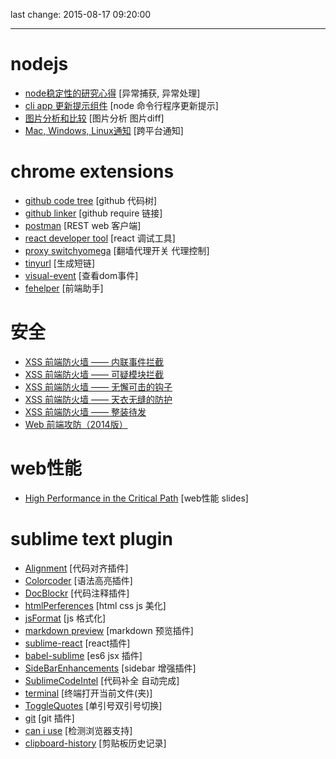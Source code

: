 last change: 2015-08-17 09:20:00

-------------

# nodejs 

* [node稳定性的研究心得](http://www.cnblogs.com/rubylouvre/p/4442619.html) [异常捕获, 异常处理]
* [cli app 更新提示组件](https://github.com/yeoman/update-notifier) [node 命令行程序更新提示] 
* [图片分析和比较](https://github.com/Huddle/Resemble.js) [图片分析 图片diff] 
* [Mac, Windows, Linux通知](https://github.com/mikaelbr/node-notifier) [跨平台通知]

# chrome extensions

* [github code tree](https://github.com/buunguyen/octotree) [github 代码树]
* [github linker](https://chrome.google.com/webstore/detail/github-linker/jlmafbaeoofdegohdhinkhilhclaklkp?utm_source=chrome-app-launcher-info-dialog) [github require 链接]
* [postman](https://chrome.google.com/webstore/detail/postman-rest-client/fdmmgilgnpjigdojojpjoooidkmcomcm?utm_source=chrome-app-launcher-info-dialog) [REST web 客户端]
* [react developer tool](https://chrome.google.com/webstore/detail/react-developer-tools/fmkadmapgofadopljbjfkapdkoienihi?utm_source=chrome-app-launcher-info-dialog) [react 调试工具]
* [proxy switchyomega](https://chrome.google.com/webstore/detail/proxy-switchyomega/padekgcemlokbadohgkifijomclgjgif?utm_source=chrome-app-launcher-info-dialog) [翻墙代理开关 代理控制]
* [tinyurl](https://chrome.google.com/webstore/detail/tinyurl/lbadmllalinlpflkajgkkmjohckpnahm?utm_source=chrome-app-launcher-info-dialog) [生成短链]
* [visual-event](https://chrome.google.com/webstore/detail/visual-event/pbmmieigblcbldgdokdjpioljjninaim?utm_source=chrome-app-launcher-info-dialog) [查看dom事件]
* [fehelper](https://chrome.google.com/webstore/detail/web%E5%89%8D%E7%AB%AF%E5%8A%A9%E6%89%8Bfehelper/pkgccpejnmalmdinmhkkfafefagiiiad?utm_source=chrome-app-launcher-info-dialog) [前端助手]

# 安全

* [XSS 前端防火墙 —— 内联事件拦截](http://fex.baidu.com/blog/2014/06/xss-frontend-firewall-1/)
* [XSS 前端防火墙 —— 可疑模块拦截](http://fex.baidu.com/blog/2014/06/xss-frontend-firewall-2/)
* [XSS 前端防火墙 —— 无懈可击的钩子](http://fex.baidu.com/blog/2014/06/xss-frontend-firewall-3/)
* [XSS 前端防火墙 —— 天衣无缝的防护](http://fex.baidu.com/blog/2014/06/xss-frontend-firewall-4/)
* [XSS 前端防火墙 —— 整装待发](http://fex.baidu.com/blog/2014/06/xss-frontend-firewall-5/)
* [Web 前端攻防（2014版）](http://fex.baidu.com/blog/2014/06/web-sec-2014/)

# web性能

* [High Performance in the Critical Path](https://speakerdeck.com/bevacqua/high-performance-in-the-critical-path) [web性能 slides]

# sublime text plugin

* [Alignment](http://wbond.net/sublime_packages/alignment) [代码对齐插件]
* [Colorcoder](https://github.com/vprimachenko/Sublime-Colorcoder) [语法高亮插件]
* [DocBlockr](https://github.com/spadgos/sublime-jsdocs/) [代码注释插件]
* [htmlPerferences](https://github.com/victorporof/Sublime-HTMLPrettify) [html css js 美化]
* [jsFormat](https://github.com/jdc0589/JsFormat) [js 格式化]
* [markdown preview](https://github.com/revolunet/sublimetext-markdown-preview) [markdown 预览插件]
* [sublime-react](https://github.com/reactjs/sublime-react) [react插件]
* [babel-sublime](https://github.com/babel/babel-sublime) [es6 jsx 插件]
* [SideBarEnhancements](https://github.com/titoBouzout/SideBarEnhancements) [sidebar 增强插件]
* [SublimeCodeIntel](https://github.com/SublimeCodeIntel/SublimeCodeIntel) [代码补全 自动完成]
* [terminal](http://wbond.net/sublime_packages/terminal) [终端打开当前文件(夹)]
* [ToggleQuotes](https://github.com/spadgos/sublime-ToggleQuotes) [单引号双引号切换]
* [git](https://github.com/kemayo/sublime-text-git) [git 插件]
* [can i use](http://azd325.github.io/sublime-text-caniuse/) [检测浏览器支持]
* [clipboard-history](https://github.com/kemayo/sublime-text-2-clipboard-history) [剪贴板历史记录]
